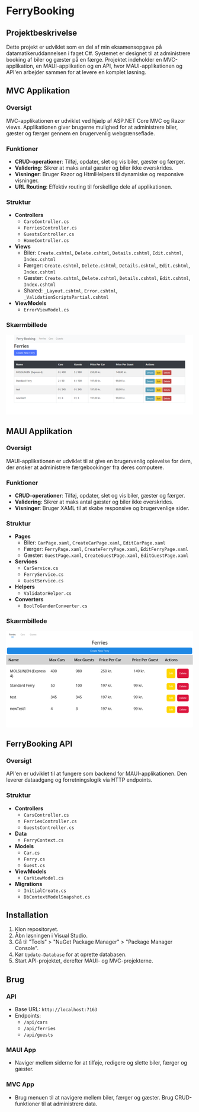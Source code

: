 # FerryBooking

## Projektbeskrivelse
Dette projekt er udviklet som en del af min eksamensopgave på datamatikeruddannelsen i faget C#. Systemet er designet til at administrere booking af biler og gæster på en færge. Projektet indeholder en MVC-applikation, en MAUI-applikation og en API, hvor MAUI-applikationen og API'en arbejder sammen for at levere en komplet løsning.

## MVC Applikation
### Oversigt
MVC-applikationen er udviklet ved hjælp af ASP.NET Core MVC og Razor views. Applikationen giver brugerne mulighed for at administrere biler, gæster og færger gennem en brugervenlig webgrænseflade.

### Funktioner
- **CRUD-operationer**: Tilføj, opdater, slet og vis biler, gæster og færger.
- **Validering**: Sikrer at maks antal gæster og biler ikke overskrides.
- **Visninger**: Bruger Razor og HtmlHelpers til dynamiske og responsive visninger.
- **URL Routing**: Effektiv routing til forskellige dele af applikationen.

### Struktur
- **Controllers**
  - `CarsController.cs`
  - `FerriesController.cs`
  - `GuestsController.cs`
  - `HomeController.cs`
- **Views**
  - Biler: `Create.cshtml`, `Delete.cshtml`, `Details.cshtml`, `Edit.cshtml`, `Index.cshtml`
  - Færger: `Create.cshtml`, `Delete.cshtml`, `Details.cshtml`, `Edit.cshtml`, `Index.cshtml`
  - Gæster: `Create.cshtml`, `Delete.cshtml`, `Details.cshtml`, `Edit.cshtml`, `Index.cshtml`
  - Shared: `_Layout.cshtml`, `Error.cshtml`, `_ValidationScriptsPartial.cshtml`
- **ViewModels**
  - `ErrorViewModel.cs`

### Skærmbillede
![MVC UI](Images/mvc_ui.png)

## MAUI Applikation
### Oversigt
MAUI-applikationen er udviklet til at give en brugervenlig oplevelse for dem, der ønsker at administrere færgebookinger fra deres computere.

### Funktioner
- **CRUD-operationer**: Tilføj, opdater, slet og vis biler, gæster og færger.
- **Validering**: Sikrer at maks antal gæster og biler ikke overskrides.
- **Visninger**: Bruger XAML til at skabe responsive og brugervenlige sider.

### Struktur
- **Pages**
  - Biler: `CarPage.xaml`, `CreateCarPage.xaml`, `EditCarPage.xaml`
  - Færger: `FerryPage.xaml`, `CreateFerryPage.xaml`, `EditFerryPage.xaml`
  - Gæster: `GuestPage.xaml`, `CreateGuestPage.xaml`, `EditGuestPage.xaml`
- **Services**
  - `CarService.cs`
  - `FerryService.cs`
  - `GuestService.cs`
- **Helpers**
  - `ValidatorHelper.cs`
- **Converters**
  - `BoolToGenderConverter.cs`

### Skærmbillede
![MAUI UI](Images/maui_ui.png)

## FerryBooking API
### Oversigt
API'en er udviklet til at fungere som backend for MAUI-applikationen. Den leverer dataadgang og forretningslogik via HTTP endpoints.

### Struktur
- **Controllers**
  - `CarsController.cs`
  - `FerriesController.cs`
  - `GuestsController.cs`
- **Data**
  - `FerryContext.cs`
- **Models**
  - `Car.cs`
  - `Ferry.cs`
  - `Guest.cs`
- **ViewModels**
  - `CarViewModel.cs`
- **Migrations**
  - `InitialCreate.cs`
  - `DbContextModelSnapshot.cs`

## Installation
1. Klon repositoryet.
2. Åbn løsningen i Visual Studio.
3. Gå til "Tools" > "NuGet Package Manager" > "Package Manager Console".
4. Kør `Update-Database` for at oprette databasen.
5. Start API-projektet, derefter MAUI- og MVC-projekterne.

## Brug
### API
- Base URL: `http://localhost:7163`
- Endpoints:
  - `/api/cars`
  - `/api/ferries`
  - `/api/guests`

### MAUI App
- Naviger mellem siderne for at tilføje, redigere og slette biler, færger og gæster.

### MVC App
- Brug menuen til at navigere mellem biler, færger og gæster. Brug CRUD-funktioner til at administrere data.
